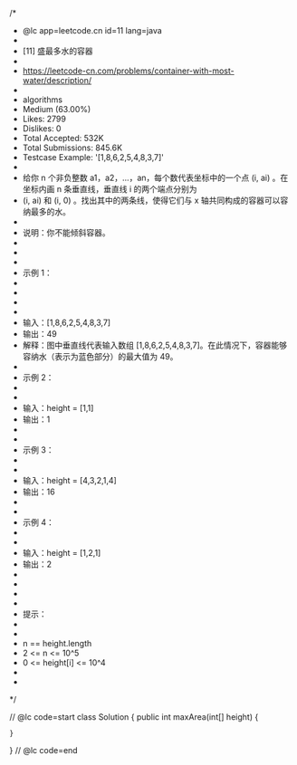 /*
 * @lc app=leetcode.cn id=11 lang=java
 *
 * [11] 盛最多水的容器
 *
 * https://leetcode-cn.com/problems/container-with-most-water/description/
 *
 * algorithms
 * Medium (63.00%)
 * Likes:    2799
 * Dislikes: 0
 * Total Accepted:    532K
 * Total Submissions: 845.6K
 * Testcase Example:  '[1,8,6,2,5,4,8,3,7]'
 *
 * 给你 n 个非负整数 a1，a2，...，an，每个数代表坐标中的一个点 (i, ai) 。在坐标内画 n 条垂直线，垂直线 i 的两个端点分别为
 * (i, ai) 和 (i, 0) 。找出其中的两条线，使得它们与 x 轴共同构成的容器可以容纳最多的水。
 * 
 * 说明：你不能倾斜容器。
 * 
 * 
 * 
 * 示例 1：
 * 
 * 
 * 
 * 
 * 输入：[1,8,6,2,5,4,8,3,7]
 * 输出：49 
 * 解释：图中垂直线代表输入数组 [1,8,6,2,5,4,8,3,7]。在此情况下，容器能够容纳水（表示为蓝色部分）的最大值为 49。
 * 
 * 示例 2：
 * 
 * 
 * 输入：height = [1,1]
 * 输出：1
 * 
 * 
 * 示例 3：
 * 
 * 
 * 输入：height = [4,3,2,1,4]
 * 输出：16
 * 
 * 
 * 示例 4：
 * 
 * 
 * 输入：height = [1,2,1]
 * 输出：2
 * 
 * 
 * 
 * 
 * 提示：
 * 
 * 
 * n == height.length
 * 2 <= n <= 10^5
 * 0 <= height[i] <= 10^4
 * 
 * 
 */

// @lc code=start
class Solution {
    public int maxArea(int[] height) {

    }
}
// @lc code=end

